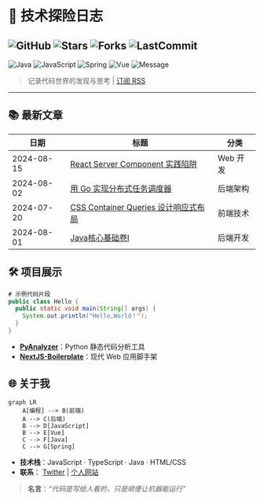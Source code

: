 # 🚀 技术探险日志
![GitHub](https://img.shields.io/github/followers/QuasarMind-byte?label=Follow&style=social)
![Stars](https://img.shields.io/github/stars/QuasarMind-byte/vortexbuilder.github.io.svg)
![Forks](https://img.shields.io/github/forks/QuasarMind-byte/vortexbuilder.github.io.svg)
![LastCommit](https://img.shields.io/github/last-commit/QuasarMind-byte/vortexbuilder.github.io)
---
![Java](https://img.shields.io/badge/Java-3.42%2B-violet)
![JavaScript](https://img.shields.io/badge/JavaScript-3.54%2B-orange)
![Spring](https://img.shields.io/badge/Spring-4.42%2B-green)
![Vue](https://img.shields.io/badge/Vue-3.56%2B-blue)
![Message]( https://img.shields.io/badge/just%20the%20message-8A2BE2)

> 记录代码世界的发现与思考 | [订阅 RSS](rss.xml)

---

## 📚 最新文章
| 日期       | 标题                          | 分类       |
|------------|-------------------------------|------------|
| 2024-08-15 | [React Server Component 实践陷阱](/posts/react-sc.md) | Web 开发 |
| 2024-08-02 | [用 Go 实现分布式任务调度器](/posts/golang-scheduler.md) | 后端架构 |
| 2024-07-20 | [CSS Container Queries 设计响应式布局](/posts/css-cq.md) | 前端技术 |
| 2024-08-01 | [Java核心基础卷I](https://github.com/QuasarMind-byte/technical-logs/tree/main/Java-notes) | 后端开发 |

## 🛠️ 项目展示
```java
# 示例代码片段
public class Hello {
  public static void main(String[] args) {
    System.out.println("Hello,World！");
  }
}
```
- **[PyAnalyzer](https://github.com/你/项目名)**：Python 静态代码分析工具  
- **[NextJS-Boilerplate](https://github.com/你/项目名)**：现代 Web 应用脚手架  

## 🌐 关于我
```mermaid
graph LR
    A[编程] --> B(前端)
    A --> C(后端)
    B --> D[JavaScript]
    B --> E[Vue]
    C --> F[Java]
    C --> G[Spring]
```
- **技术栈**：JavaScript · TypeScript · Java · HTML/CSS  
- **联系**： [Twitter](https://twitter.com/你) | [个人网站](https://你的域名) 

> **名言**：*“代码是写给人看的，只是顺便让机器能运行”*  
